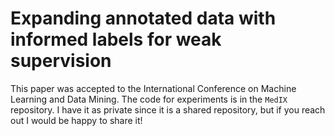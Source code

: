 # Expanding annotated data with informed labels for weak supervision
This paper was accepted to the International Conference on Machine Learning and Data Mining. The code for experiments is in the `MedIX` repository. I have it as private since it is a shared repository, but if you reach out I would be happy to share it!
